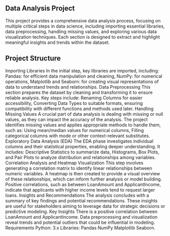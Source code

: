 
## Data Analysis Project
This project provides a comprehensive data analysis process, focusing on multiple critical steps in data science, including importing essential libraries, data preprocessing, handling missing values, and exploring various data visualization techniques. Each section is designed to extract and highlight meaningful insights and trends within the dataset.
## Project Structure
Importing Libraries
In the initial step, key libraries are imported, including:
Pandas: for efficient data manipulation and cleaning,
NumPy: for numerical operations,
Matplotlib and Seaborn: for creating visual representations of data to understand trends and relationships.
Data Preprocessing
This section prepares the dataset by cleaning and transforming it to ensure reliable analysis. Key steps include:
Renaming Columns for easier accessibility,
Converting Data Types to suitable formats, ensuring compatibility with different functions and methods used later.
Handling Missing Values
A crucial part of data analysis is dealing with missing or null values, as they can impact the accuracy of the analysis. The project identifies missing values and applies appropriate methods to handle them, such as:
Using mean/median values for numerical columns,
Filling categorical columns with mode or other context-relevant substitutes.
Exploratory Data Analysis (EDA)
The EDA phase investigates individual columns and their statistical properties, enabling deeper understanding. It includes:
Descriptive Statistics to summarize data,
Histograms, Box Plots, and Pair Plots to analyze distribution and relationships among variables.
Correlation Analysis and Heatmap Visualization
This step involves generating a correlation matrix to identify linear relationships between numeric variables. A heatmap is then created to provide a visual overview of these relationships, which can inform further analysis or model building.
Positive correlations, such as between LoanAmount and ApplicantIncome, indicate that applicants with higher income levels tend to request larger loans.
Insights and Recommendations
The analysis concludes with a summary of key findings and potential recommendations. These insights are useful for stakeholders aiming to leverage data for strategic decisions or predictive modeling.
Key Insights
There is a positive correlation between LoanAmount and ApplicantIncome.
Data preprocessing and visualization reveal trends and potential outliers that could be influential in modeling.
Requirements
Python: 3.x
Libraries:
Pandas
NumPy
Matplotlib
Seaborn.

